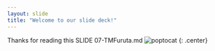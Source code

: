 ```yaml
---
layout: slide
title: "Welcome to our slide deck!"
---
```


Thanks for reading this SLIDE 07-TMFuruta.md
![poptocat](https://octodex.github.com/images/poptocat.png)
{: .center}

